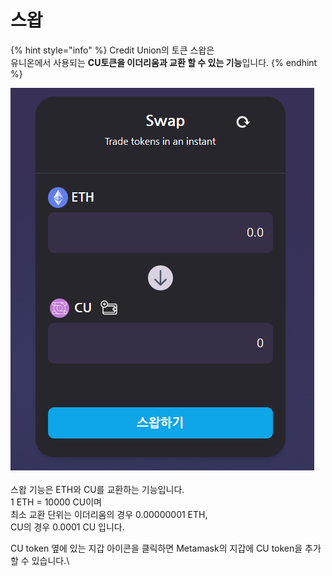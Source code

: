 # 스왑

{% hint style="info" %}
Credit Union의 토큰 스왑은 \
유니온에서 사용되는 **CU토큰을 이더리움과 교환 할 수 있는 기능**입니다.
{% endhint %}

&#x20;                                  ![](<../.gitbook/assets/제목 없음.png>)\
\
스왑 기능은 ETH와 CU를 교환하는 기능입니다.\
1 ETH = 10000 CU이며\
최소 교환 단위는 이더리움의 경우 0.00000001 ETH,\
CU의 경우 0.0001 CU 입니다.

CU token 옆에 있는 지갑 아이콘을 클릭하면 Metamask의 지갑에 CU token을 추가할 수 있습니다.\
